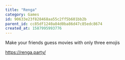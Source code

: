 ```yaml
---
title: "Renga"
category: Games
id: 90633e23f828468aa55c2ff5b601bb2b
parent_id: cc85df1240a84d0ba86d47c85edc8674
created_at: 1587995993776
---
```


Make your friends guess movies with only three emojis

https://renga.party/
                